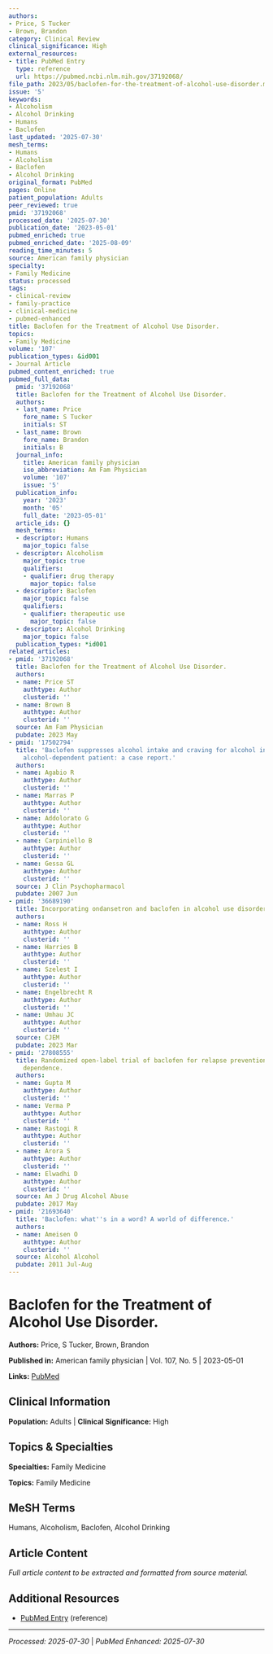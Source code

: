 ```yaml
---
authors:
- Price, S Tucker
- Brown, Brandon
category: Clinical Review
clinical_significance: High
external_resources:
- title: PubMed Entry
  type: reference
  url: https://pubmed.ncbi.nlm.nih.gov/37192068/
file_path: 2023/05/baclofen-for-the-treatment-of-alcohol-use-disorder.md
issue: '5'
keywords:
- Alcoholism
- Alcohol Drinking
- Humans
- Baclofen
last_updated: '2025-07-30'
mesh_terms:
- Humans
- Alcoholism
- Baclofen
- Alcohol Drinking
original_format: PubMed
pages: Online
patient_population: Adults
peer_reviewed: true
pmid: '37192068'
processed_date: '2025-07-30'
publication_date: '2023-05-01'
pubmed_enriched: true
pubmed_enriched_date: '2025-08-09'
reading_time_minutes: 5
source: American family physician
specialty:
- Family Medicine
status: processed
tags:
- clinical-review
- family-practice
- clinical-medicine
- pubmed-enhanced
title: Baclofen for the Treatment of Alcohol Use Disorder.
topics:
- Family Medicine
volume: '107'
publication_types: &id001
- Journal Article
pubmed_content_enriched: true
pubmed_full_data:
  pmid: '37192068'
  title: Baclofen for the Treatment of Alcohol Use Disorder.
  authors:
  - last_name: Price
    fore_name: S Tucker
    initials: ST
  - last_name: Brown
    fore_name: Brandon
    initials: B
  journal_info:
    title: American family physician
    iso_abbreviation: Am Fam Physician
    volume: '107'
    issue: '5'
  publication_info:
    year: '2023'
    month: '05'
    full_date: '2023-05-01'
  article_ids: {}
  mesh_terms:
  - descriptor: Humans
    major_topic: false
  - descriptor: Alcoholism
    major_topic: true
    qualifiers:
    - qualifier: drug therapy
      major_topic: false
  - descriptor: Baclofen
    major_topic: false
    qualifiers:
    - qualifier: therapeutic use
      major_topic: false
  - descriptor: Alcohol Drinking
    major_topic: false
  publication_types: *id001
related_articles:
- pmid: '37192068'
  title: Baclofen for the Treatment of Alcohol Use Disorder.
  authors:
  - name: Price ST
    authtype: Author
    clusterid: ''
  - name: Brown B
    authtype: Author
    clusterid: ''
  source: Am Fam Physician
  pubdate: 2023 May
- pmid: '17502794'
  title: 'Baclofen suppresses alcohol intake and craving for alcohol in a schizophrenic
    alcohol-dependent patient: a case report.'
  authors:
  - name: Agabio R
    authtype: Author
    clusterid: ''
  - name: Marras P
    authtype: Author
    clusterid: ''
  - name: Addolorato G
    authtype: Author
    clusterid: ''
  - name: Carpiniello B
    authtype: Author
    clusterid: ''
  - name: Gessa GL
    authtype: Author
    clusterid: ''
  source: J Clin Psychopharmacol
  pubdate: 2007 Jun
- pmid: '36689190'
  title: Incorporating ondansetron and baclofen in alcohol use disorder treatment.
  authors:
  - name: Ross H
    authtype: Author
    clusterid: ''
  - name: Harries B
    authtype: Author
    clusterid: ''
  - name: Szelest I
    authtype: Author
    clusterid: ''
  - name: Engelbrecht R
    authtype: Author
    clusterid: ''
  - name: Umhau JC
    authtype: Author
    clusterid: ''
  source: CJEM
  pubdate: 2023 Mar
- pmid: '27808555'
  title: Randomized open-label trial of baclofen for relapse prevention in alcohol
    dependence.
  authors:
  - name: Gupta M
    authtype: Author
    clusterid: ''
  - name: Verma P
    authtype: Author
    clusterid: ''
  - name: Rastogi R
    authtype: Author
    clusterid: ''
  - name: Arora S
    authtype: Author
    clusterid: ''
  - name: Elwadhi D
    authtype: Author
    clusterid: ''
  source: Am J Drug Alcohol Abuse
  pubdate: 2017 May
- pmid: '21693640'
  title: 'Baclofen: what''s in a word? A world of difference.'
  authors:
  - name: Ameisen O
    authtype: Author
    clusterid: ''
  source: Alcohol Alcohol
  pubdate: 2011 Jul-Aug
---
```


# Baclofen for the Treatment of Alcohol Use Disorder.

**Authors:** Price, S Tucker, Brown, Brandon

**Published in:** American family physician | Vol. 107, No. 5 | 2023-05-01

**Links:** [PubMed](https://pubmed.ncbi.nlm.nih.gov/37192068/)

## Clinical Information

**Population:** Adults | **Clinical Significance:** High

## Topics & Specialties

**Specialties:** Family Medicine

**Topics:** Family Medicine

## MeSH Terms

Humans, Alcoholism, Baclofen, Alcohol Drinking

## Article Content

*Full article content to be extracted and formatted from source material.*

## Additional Resources

- [PubMed Entry](https://pubmed.ncbi.nlm.nih.gov/37192068/) (reference)

---

*Processed: 2025-07-30* | *PubMed Enhanced: 2025-07-30*
